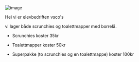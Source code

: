 # 

![image](https://user-images.githubusercontent.com/58990277/71033983-adfa1180-2118-11ea-92d7-5c6a3dc02fd7.png)

Hei vi er elevbedriften vsco's 

vi lager både scrunchies og toalettmapper med borrelå.

* Scrunchies koster 35kr

* Toalettmapper koster 50kr

* Superpakke (to scrunchies og en toalettmappe) koster 100kr

  







